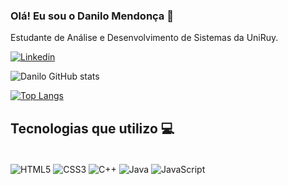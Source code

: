 ### Olá! Eu sou o Danilo Mendonça 👋

Estudante de Análise e Desenvolvimento de Sistemas da UniRuy.

[![Linkedin](https://img.shields.io/badge/LinkedIn-0077B5?style=for-the-badge&logo=linkedin&logoColor=white)](https://www.linkedin.com/in/danilo-mendonça-23833a237/)

![Danilo GitHub stats](https://github-readme-stats.vercel.app/api?username=babucc&show_icons=true&theme=dracula)

[![Top Langs](https://github-readme-stats.vercel.app/api/top-langs/?username=babucc&layout=compact&theme=dracula)](https://github.com/babucc/github-readme-stats)

## Tecnologias que utilizo 💻

<div style="display: inline_block"><br/>
  <img align="center" alt="HTML5" src="https://img.shields.io/badge/HTML5-E34F26?style=for-the-badge&logo=html5&logoColor=white" />
  <img align="center" alt="CSS3" src="https://img.shields.io/badge/CSS3-1572B6?style=for-the-badge&logo=css3&logoColor=white" />
  <img align="center" alt="C++" src="https://img.shields.io/badge/C%2B%2B-00599C?style=for-the-badge&logo=c%2B%2B&logoColor=white" />
  <img align="center" alt="Java" src="https://img.shields.io/badge/Java-ED8B00?style=for-the-badge&logo=openjdk&logoColor=white" />
  <img align="center" alt="JavaScript" src=" https://img.shields.io/badge?style=for-the-badge&logo=openjdk&logoColor=white" />
  </div><br/>
